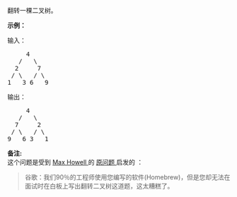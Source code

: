 <html>
 <body>
  <p>
   翻转一棵二叉树。
  </p>
  <p>
   <strong>
    示例：
   </strong>
  </p>
  <p>
   输入：
  </p>
  <pre>     4
   /   \
  2     7
 / \   / \
1   3 6   9</pre>
  <p>
   输出：
  </p>
  <pre>     4
   /   \
  7     2
 / \   / \
9   6 3   1</pre>
  <p>
   <strong>
    备注:
   </strong>
   <br/>
   这个问题是受到
   <a href="https://twitter.com/mxcl" target="_blank">
    Max Howell
   </a>
   的
   <a href="https://twitter.com/mxcl/status/608682016205344768" target="_blank">
    原问题
   </a>
   启发的 ：
  </p>
  <blockquote>
   谷歌：我们90％的工程师使用您编写的软件(Homebrew)，但是您却无法在面试时在白板上写出翻转二叉树这道题，这太糟糕了。
  </blockquote>
 </body>
</html>